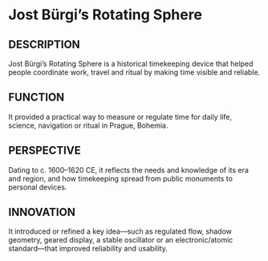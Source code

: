 ---
---
# Jost Bürgi’s Rotating Sphere

## DESCRIPTION
Jost Bürgi’s Rotating Sphere is a historical timekeeping device that helped people coordinate work, travel and ritual by making time visible and reliable.

## FUNCTION
It provided a practical way to measure or regulate time for daily life, science, navigation or ritual in Prague, Bohemia.

## PERSPECTIVE
Dating to c. 1600–1620 CE, it reflects the needs and knowledge of its era and region, and how timekeeping spread from public monuments to personal devices.

## INNOVATION
It introduced or refined a key idea—such as regulated flow, shadow geometry, geared display, a stable oscillator or an electronic/atomic standard—that improved reliability and usability.
